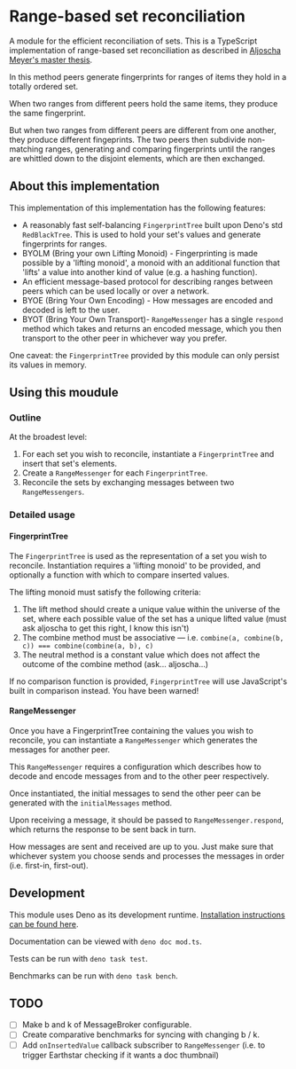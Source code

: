 # Range-based set reconciliation

A module for the efficient reconciliation of sets. This is a TypeScript
implementation of range-based set reconciliation as described in
[Aljoscha Meyer's master thesis](https://github.com/AljoschaMeyer/master_thesis).

In this method peers generate fingerprints for ranges of items they hold in a
totally ordered set.

When two ranges from different peers hold the same items, they produce the same
fingerprint.

But when two ranges from different peers are different from one another, they
produce different fingeprints. The two peers then subdivide non-matching ranges,
generating and comparing fingerprints until the ranges are whittled down to the
disjoint elements, which are then exchanged.

## About this implementation

This implementation of this implementation has the following features:

- A reasonably fast self-balancing `FingerprintTree` built upon Deno's std
  `RedBlackTree`. This is used to hold your set's values and generate
  fingerprints for ranges.
- BYOLM (Bring your own Lifting Monoid) - Fingerprinting is made possible by a
  'lifting monoid', a monoid with an additional function that 'lifts' a value
  into another kind of value (e.g. a hashing function).
- An efficient message-based protocol for describing ranges between peers which
  can be used locally or over a network.
- BYOE (Bring Your Own Encoding) - How messages are encoded and decoded is left
  to the user.
- BYOT (Bring Your Own Transport)- `RangeMessenger` has a single `respond`
  method which takes and returns an encoded message, which you then transport to
  the other peer in whichever way you prefer.

One caveat: the `FingerprintTree` provided by this module can only persist its
values in memory.

## Using this moudule

### Outline

At the broadest level:

1. For each set you wish to reconcile, instantiate a `FingerprintTree` and
   insert that set's elements.
2. Create a `RangeMessenger` for each `FingerprintTree`.
3. Reconcile the sets by exchanging messages between two `RangeMessengers`.

### Detailed usage

#### FingerprintTree

The `FingerprintTree` is used as the representation of a set you wish to
reconcile. Instantiation requires a 'lifting monoid' to be provided, and
optionally a function with which to compare inserted values.

The lifting monoid must satisfy the following criteria:

1. The lift method should create a unique value within the universe of the set,
   where each possible value of the set has a unique lifted value (must ask
   aljoscha to get this right, I know this isn't)
2. The combine method must be associative — i.e.
   `combine(a, combine(b, c)) === combine(combine(a, b), c)`
3. The neutral method is a constant value which does not affect the outcome of
   the combine method (ask... aljoscha...)

If no comparison function is provided, `FingerprintTree` will use JavaScript's
built in comparison instead. You have been warned!

#### RangeMessenger

Once you have a FingerprintTree containing the values you wish to reconcile, you
can instantiate a `RangeMessenger` which generates the messages for another
peer.

This `RangeMessenger` requires a configuration which describes how to decode and
encode messages from and to the other peer respectively.

Once instantiated, the initial messages to send the other peer can be generated
with the `initialMessages` method.

Upon receiving a message, it should be passed to `RangeMessenger.respond`, which
returns the response to be sent back in turn.

How messages are sent and received are up to you. Just make sure that whichever
system you choose sends and processes the messages in order (i.e. first-in,
first-out).

## Development

This module uses Deno as its development runtime.
[Installation instructions can be found here](https://deno.land/#installation).

Documentation can be viewed with `deno doc mod.ts`.

Tests can be run with `deno task test`.

Benchmarks can be run with `deno task bench`.

## TODO

- [ ] Make b and k of MessageBroker configurable.
- [ ] Create comparative benchmarks for syncing with changing b / k.
- [ ] Add `onInsertedValue` callback subscriber to `RangeMessenger` (i.e. to
      trigger Earthstar checking if it wants a doc thumbnail)
